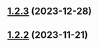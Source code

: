 

## [1.2.3](https://github.com/EslamElMeniawy/react-native-common-components/compare/v1.2.2...v1.2.3) (2023-12-28)

## [1.2.2](https://github.com/EslamElMeniawy/react-native-common-components/compare/v1.2.1...v1.2.2) (2023-11-21)
